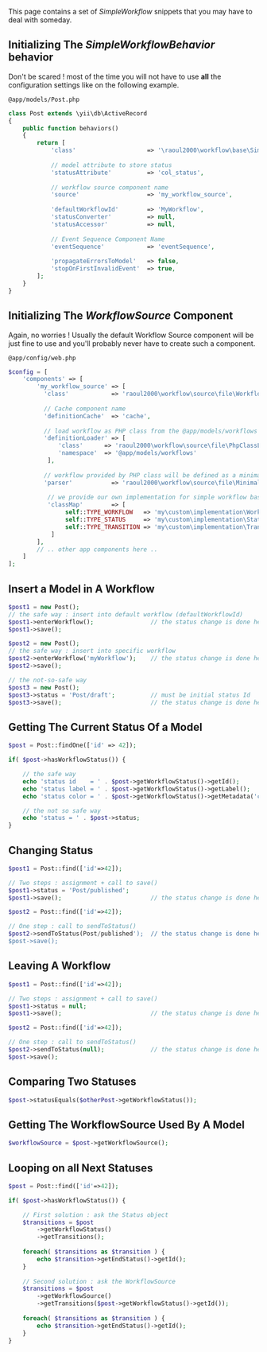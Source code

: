 
This page contains a set of *SimpleWorkflow* snippets that you may have to deal with someday. 

## Initializing The *SimpleWorkflowBehavior* behavior

Don't be scared ! most of the time you will not have to use **all** the configuration settings like 
on the following example.

`@app/models/Post.php`
```php
class Post extends \yii\db\ActiveRecord
{
    public function behaviors()
    {
        return [
            'class'                    => '\raoul2000\workflow\base\SimpleWorkflowBehavior',
            
            // model attribute to store status 
            'statusAttribute'          => 'col_status',
            
            // workflow source component name 
            'source'                   => 'my_workflow_source',
            
            'defaultWorkflowId'        => 'MyWorkflow',
            'statusConverter'          => null,
            'statusAccessor'           => null,
            
            // Event Sequence Component Name
            'eventSequence'            => 'eventSequence',
            
            'propagateErrorsToModel'   => false,
            'stopOnFirstInvalidEvent'  => true,
        ];
    }
}
```

## Initializing The *WorkflowSource* Component

Again, no worries ! Usually the default Workflow Source component will be just fine to use and you'll probably
never have to create such a component.

`@app/config/web.php`
```php
$config = [
    'components' => [
        'my_workflow_source' => [
          'class'            => 'raoul2000\workflow\source\file\WorkflowFileSource',
          
          // Cache component name
          'definitionCache'  => 'cache',
          
          // load workflow as PHP class from the @app/models/workflows namespace
          'definitionLoader' => [
              'class'      => 'raoul2000\workflow\source\file\PhpClassLoader',
              'namespace'  => '@app/models/workflows'
           ],
           
          // workflow provided by PHP class will be defined as a minimal array
          'parser'           => 'raoul2000\workflow\source\file\MinimalArrayParser',          
           
           // we provide our own implementation for simple workflow base objects
		   'classMap'        => [
				self::TYPE_WORKFLOW   => 'my\custom\implementation\Workflow',
				self::TYPE_STATUS     => 'my\custom\implementation\Status',
				self::TYPE_TRANSITION => 'my\custom\implementation\Transition'
			]	
        ],
        // .. other app components here ..
	]
];	
```
## Insert a Model in A Workflow

```php
$post1 = new Post();
// the safe way : insert into default workflow (defaultWorkflowId)
$post1->enterWorkflow();				// the status change is done here
$post1->save();

$post2 = new Post();
// the safe way : insert into specific workflow
$post2->enterWorkflow('myWorkflow');	// the status change is done here
$post2->save();

// the not-so-safe way
$post3 = new Post();
$post3->status = 'Post/draft'; 			// must be initial status Id
$post3->save();							// the status change is done here

```

## Getting The Current Status Of a Model 


```php
$post = Post::findOne(['id' => 42]);

if( $post->hasWorkflowStatus()) {

	// the safe way	
	echo 'status id    = ' . $post->getWorkflowStatus()->getId();
	echo 'status label = ' . $post->getWorkflowStatus()->getLabel();
	echo 'status color = ' . $post->getWorkflowStatus()->getMetadata('color');

	// the not so safe way
	echo 'status = ' . $post->status;
}
```

## Changing Status


```php
$post1 = Post::find(['id'=>42]);

// Two steps : assignment + call to save() 
$post1->status = 'Post/published';
$post1->save();							// the status change is done here

$post2 = Post::find(['id'=>42]);

// One step : call to sendToStatus()
$post2->sendToStatus(Post/published'); 	// the status change is done here
$post->save();
```

## Leaving A Workflow

```php
$post1 = Post::find(['id'=>42]);

// Two steps : assignment + call to save()
$post1->status = null;
$post1->save();							// the status change is done here

$post2 = Post::find(['id'=>42]);

// One step : call to sendToStatus()
$post2->sendToStatus(null);				// the status change is done here
$post->save();
```

## Comparing Two Statuses

```php
$post->statusEquals($otherPost->getWorkflowStatus());
```

## Getting The WorkflowSource Used By A Model

```php
$workflowSource = $post->getWorkflowSource();
```

## Looping on all Next Statuses

```php
$post = Post::find(['id'=>42]);

if( $post->hasWorkflowStatus()) {

	// First solution : ask the Status object
	$transitions = $post
		->getWorkflowStatus()
		->getTransitions();
		
	foreach( $transitions as $transition ) {
		echo $transition->getEndStatus()->getId();
	}
	
	// Second solution : ask the WorkflowSource
	$transitions = $post
		->getWorkflowSource()
		->getTransitions($post->getWorkflowStatus()->getId());
		
	foreach( $transitions as $transition ) {
		echo $transition->getEndStatus()->getId();
	}	
}
```
